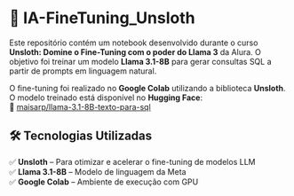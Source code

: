 # 📌 IA-FineTuning_Unsloth  

Este repositório contém um notebook desenvolvido durante o curso **Unsloth: Domine o Fine-Tuning com o poder do Llama 3** da Alura. O objetivo foi treinar um modelo **Llama 3.1-8B** para gerar consultas SQL a partir de prompts em linguagem natural.  

O fine-tuning foi realizado no **Google Colab** utilizando a biblioteca **Unsloth**. O modelo treinado está disponível no **Hugging Face**:  
🔗 [maisarp/llama-3.1-8B-texto-para-sql](https://huggingface.co/maisarp/llama-3.1-8B-texto-para-sql)  

## 🛠 Tecnologias Utilizadas  
✅ **Unsloth** – Para otimizar e acelerar o fine-tuning de modelos LLM  
✅ **Llama 3.1-8B** – Modelo de linguagem da Meta  
✅ **Google Colab** – Ambiente de execução com GPU 
